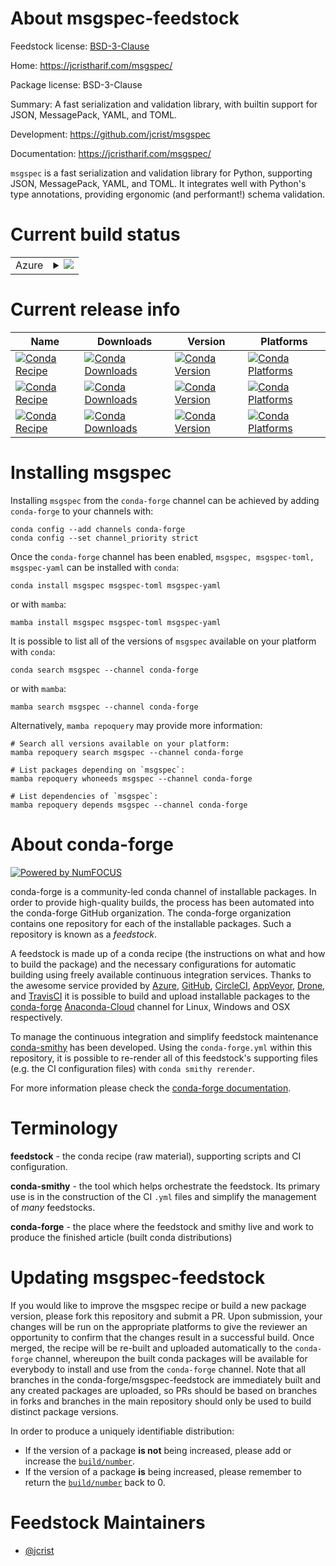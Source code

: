 About msgspec-feedstock
=======================

Feedstock license: [BSD-3-Clause](https://github.com/conda-forge/msgspec-feedstock/blob/main/LICENSE.txt)

Home: https://jcristharif.com/msgspec/

Package license: BSD-3-Clause

Summary: A fast serialization and validation library, with builtin support for JSON,
MessagePack, YAML, and TOML.


Development: https://github.com/jcrist/msgspec

Documentation: https://jcristharif.com/msgspec/

`msgspec` is a fast serialization and validation library for Python,
supporting JSON, MessagePack, YAML, and TOML. It integrates well with
Python's type annotations, providing ergonomic (and performant!) schema
validation.


Current build status
====================


<table>
    
  <tr>
    <td>Azure</td>
    <td>
      <details>
        <summary>
          <a href="https://dev.azure.com/conda-forge/feedstock-builds/_build/latest?definitionId=12106&branchName=main">
            <img src="https://dev.azure.com/conda-forge/feedstock-builds/_apis/build/status/msgspec-feedstock?branchName=main">
          </a>
        </summary>
        <table>
          <thead><tr><th>Variant</th><th>Status</th></tr></thead>
          <tbody><tr>
              <td>linux_64_python3.10.____cpython</td>
              <td>
                <a href="https://dev.azure.com/conda-forge/feedstock-builds/_build/latest?definitionId=12106&branchName=main">
                  <img src="https://dev.azure.com/conda-forge/feedstock-builds/_apis/build/status/msgspec-feedstock?branchName=main&jobName=linux&configuration=linux%20linux_64_python3.10.____cpython" alt="variant">
                </a>
              </td>
            </tr><tr>
              <td>linux_64_python3.11.____cpython</td>
              <td>
                <a href="https://dev.azure.com/conda-forge/feedstock-builds/_build/latest?definitionId=12106&branchName=main">
                  <img src="https://dev.azure.com/conda-forge/feedstock-builds/_apis/build/status/msgspec-feedstock?branchName=main&jobName=linux&configuration=linux%20linux_64_python3.11.____cpython" alt="variant">
                </a>
              </td>
            </tr><tr>
              <td>linux_64_python3.8.____cpython</td>
              <td>
                <a href="https://dev.azure.com/conda-forge/feedstock-builds/_build/latest?definitionId=12106&branchName=main">
                  <img src="https://dev.azure.com/conda-forge/feedstock-builds/_apis/build/status/msgspec-feedstock?branchName=main&jobName=linux&configuration=linux%20linux_64_python3.8.____cpython" alt="variant">
                </a>
              </td>
            </tr><tr>
              <td>linux_64_python3.9.____cpython</td>
              <td>
                <a href="https://dev.azure.com/conda-forge/feedstock-builds/_build/latest?definitionId=12106&branchName=main">
                  <img src="https://dev.azure.com/conda-forge/feedstock-builds/_apis/build/status/msgspec-feedstock?branchName=main&jobName=linux&configuration=linux%20linux_64_python3.9.____cpython" alt="variant">
                </a>
              </td>
            </tr><tr>
              <td>linux_aarch64_python3.10.____cpython</td>
              <td>
                <a href="https://dev.azure.com/conda-forge/feedstock-builds/_build/latest?definitionId=12106&branchName=main">
                  <img src="https://dev.azure.com/conda-forge/feedstock-builds/_apis/build/status/msgspec-feedstock?branchName=main&jobName=linux&configuration=linux%20linux_aarch64_python3.10.____cpython" alt="variant">
                </a>
              </td>
            </tr><tr>
              <td>linux_aarch64_python3.11.____cpython</td>
              <td>
                <a href="https://dev.azure.com/conda-forge/feedstock-builds/_build/latest?definitionId=12106&branchName=main">
                  <img src="https://dev.azure.com/conda-forge/feedstock-builds/_apis/build/status/msgspec-feedstock?branchName=main&jobName=linux&configuration=linux%20linux_aarch64_python3.11.____cpython" alt="variant">
                </a>
              </td>
            </tr><tr>
              <td>linux_aarch64_python3.8.____cpython</td>
              <td>
                <a href="https://dev.azure.com/conda-forge/feedstock-builds/_build/latest?definitionId=12106&branchName=main">
                  <img src="https://dev.azure.com/conda-forge/feedstock-builds/_apis/build/status/msgspec-feedstock?branchName=main&jobName=linux&configuration=linux%20linux_aarch64_python3.8.____cpython" alt="variant">
                </a>
              </td>
            </tr><tr>
              <td>linux_aarch64_python3.9.____cpython</td>
              <td>
                <a href="https://dev.azure.com/conda-forge/feedstock-builds/_build/latest?definitionId=12106&branchName=main">
                  <img src="https://dev.azure.com/conda-forge/feedstock-builds/_apis/build/status/msgspec-feedstock?branchName=main&jobName=linux&configuration=linux%20linux_aarch64_python3.9.____cpython" alt="variant">
                </a>
              </td>
            </tr><tr>
              <td>linux_ppc64le_python3.10.____cpython</td>
              <td>
                <a href="https://dev.azure.com/conda-forge/feedstock-builds/_build/latest?definitionId=12106&branchName=main">
                  <img src="https://dev.azure.com/conda-forge/feedstock-builds/_apis/build/status/msgspec-feedstock?branchName=main&jobName=linux&configuration=linux%20linux_ppc64le_python3.10.____cpython" alt="variant">
                </a>
              </td>
            </tr><tr>
              <td>linux_ppc64le_python3.11.____cpython</td>
              <td>
                <a href="https://dev.azure.com/conda-forge/feedstock-builds/_build/latest?definitionId=12106&branchName=main">
                  <img src="https://dev.azure.com/conda-forge/feedstock-builds/_apis/build/status/msgspec-feedstock?branchName=main&jobName=linux&configuration=linux%20linux_ppc64le_python3.11.____cpython" alt="variant">
                </a>
              </td>
            </tr><tr>
              <td>linux_ppc64le_python3.8.____cpython</td>
              <td>
                <a href="https://dev.azure.com/conda-forge/feedstock-builds/_build/latest?definitionId=12106&branchName=main">
                  <img src="https://dev.azure.com/conda-forge/feedstock-builds/_apis/build/status/msgspec-feedstock?branchName=main&jobName=linux&configuration=linux%20linux_ppc64le_python3.8.____cpython" alt="variant">
                </a>
              </td>
            </tr><tr>
              <td>linux_ppc64le_python3.9.____cpython</td>
              <td>
                <a href="https://dev.azure.com/conda-forge/feedstock-builds/_build/latest?definitionId=12106&branchName=main">
                  <img src="https://dev.azure.com/conda-forge/feedstock-builds/_apis/build/status/msgspec-feedstock?branchName=main&jobName=linux&configuration=linux%20linux_ppc64le_python3.9.____cpython" alt="variant">
                </a>
              </td>
            </tr><tr>
              <td>osx_64_python3.10.____cpython</td>
              <td>
                <a href="https://dev.azure.com/conda-forge/feedstock-builds/_build/latest?definitionId=12106&branchName=main">
                  <img src="https://dev.azure.com/conda-forge/feedstock-builds/_apis/build/status/msgspec-feedstock?branchName=main&jobName=osx&configuration=osx%20osx_64_python3.10.____cpython" alt="variant">
                </a>
              </td>
            </tr><tr>
              <td>osx_64_python3.11.____cpython</td>
              <td>
                <a href="https://dev.azure.com/conda-forge/feedstock-builds/_build/latest?definitionId=12106&branchName=main">
                  <img src="https://dev.azure.com/conda-forge/feedstock-builds/_apis/build/status/msgspec-feedstock?branchName=main&jobName=osx&configuration=osx%20osx_64_python3.11.____cpython" alt="variant">
                </a>
              </td>
            </tr><tr>
              <td>osx_64_python3.8.____cpython</td>
              <td>
                <a href="https://dev.azure.com/conda-forge/feedstock-builds/_build/latest?definitionId=12106&branchName=main">
                  <img src="https://dev.azure.com/conda-forge/feedstock-builds/_apis/build/status/msgspec-feedstock?branchName=main&jobName=osx&configuration=osx%20osx_64_python3.8.____cpython" alt="variant">
                </a>
              </td>
            </tr><tr>
              <td>osx_64_python3.9.____cpython</td>
              <td>
                <a href="https://dev.azure.com/conda-forge/feedstock-builds/_build/latest?definitionId=12106&branchName=main">
                  <img src="https://dev.azure.com/conda-forge/feedstock-builds/_apis/build/status/msgspec-feedstock?branchName=main&jobName=osx&configuration=osx%20osx_64_python3.9.____cpython" alt="variant">
                </a>
              </td>
            </tr><tr>
              <td>osx_arm64_python3.10.____cpython</td>
              <td>
                <a href="https://dev.azure.com/conda-forge/feedstock-builds/_build/latest?definitionId=12106&branchName=main">
                  <img src="https://dev.azure.com/conda-forge/feedstock-builds/_apis/build/status/msgspec-feedstock?branchName=main&jobName=osx&configuration=osx%20osx_arm64_python3.10.____cpython" alt="variant">
                </a>
              </td>
            </tr><tr>
              <td>osx_arm64_python3.11.____cpython</td>
              <td>
                <a href="https://dev.azure.com/conda-forge/feedstock-builds/_build/latest?definitionId=12106&branchName=main">
                  <img src="https://dev.azure.com/conda-forge/feedstock-builds/_apis/build/status/msgspec-feedstock?branchName=main&jobName=osx&configuration=osx%20osx_arm64_python3.11.____cpython" alt="variant">
                </a>
              </td>
            </tr><tr>
              <td>osx_arm64_python3.8.____cpython</td>
              <td>
                <a href="https://dev.azure.com/conda-forge/feedstock-builds/_build/latest?definitionId=12106&branchName=main">
                  <img src="https://dev.azure.com/conda-forge/feedstock-builds/_apis/build/status/msgspec-feedstock?branchName=main&jobName=osx&configuration=osx%20osx_arm64_python3.8.____cpython" alt="variant">
                </a>
              </td>
            </tr><tr>
              <td>osx_arm64_python3.9.____cpython</td>
              <td>
                <a href="https://dev.azure.com/conda-forge/feedstock-builds/_build/latest?definitionId=12106&branchName=main">
                  <img src="https://dev.azure.com/conda-forge/feedstock-builds/_apis/build/status/msgspec-feedstock?branchName=main&jobName=osx&configuration=osx%20osx_arm64_python3.9.____cpython" alt="variant">
                </a>
              </td>
            </tr><tr>
              <td>win_64_python3.10.____cpython</td>
              <td>
                <a href="https://dev.azure.com/conda-forge/feedstock-builds/_build/latest?definitionId=12106&branchName=main">
                  <img src="https://dev.azure.com/conda-forge/feedstock-builds/_apis/build/status/msgspec-feedstock?branchName=main&jobName=win&configuration=win%20win_64_python3.10.____cpython" alt="variant">
                </a>
              </td>
            </tr><tr>
              <td>win_64_python3.11.____cpython</td>
              <td>
                <a href="https://dev.azure.com/conda-forge/feedstock-builds/_build/latest?definitionId=12106&branchName=main">
                  <img src="https://dev.azure.com/conda-forge/feedstock-builds/_apis/build/status/msgspec-feedstock?branchName=main&jobName=win&configuration=win%20win_64_python3.11.____cpython" alt="variant">
                </a>
              </td>
            </tr><tr>
              <td>win_64_python3.8.____cpython</td>
              <td>
                <a href="https://dev.azure.com/conda-forge/feedstock-builds/_build/latest?definitionId=12106&branchName=main">
                  <img src="https://dev.azure.com/conda-forge/feedstock-builds/_apis/build/status/msgspec-feedstock?branchName=main&jobName=win&configuration=win%20win_64_python3.8.____cpython" alt="variant">
                </a>
              </td>
            </tr><tr>
              <td>win_64_python3.9.____cpython</td>
              <td>
                <a href="https://dev.azure.com/conda-forge/feedstock-builds/_build/latest?definitionId=12106&branchName=main">
                  <img src="https://dev.azure.com/conda-forge/feedstock-builds/_apis/build/status/msgspec-feedstock?branchName=main&jobName=win&configuration=win%20win_64_python3.9.____cpython" alt="variant">
                </a>
              </td>
            </tr>
          </tbody>
        </table>
      </details>
    </td>
  </tr>
</table>

Current release info
====================

| Name | Downloads | Version | Platforms |
| --- | --- | --- | --- |
| [![Conda Recipe](https://img.shields.io/badge/recipe-msgspec-green.svg)](https://anaconda.org/conda-forge/msgspec) | [![Conda Downloads](https://img.shields.io/conda/dn/conda-forge/msgspec.svg)](https://anaconda.org/conda-forge/msgspec) | [![Conda Version](https://img.shields.io/conda/vn/conda-forge/msgspec.svg)](https://anaconda.org/conda-forge/msgspec) | [![Conda Platforms](https://img.shields.io/conda/pn/conda-forge/msgspec.svg)](https://anaconda.org/conda-forge/msgspec) |
| [![Conda Recipe](https://img.shields.io/badge/recipe-msgspec--toml-green.svg)](https://anaconda.org/conda-forge/msgspec-toml) | [![Conda Downloads](https://img.shields.io/conda/dn/conda-forge/msgspec-toml.svg)](https://anaconda.org/conda-forge/msgspec-toml) | [![Conda Version](https://img.shields.io/conda/vn/conda-forge/msgspec-toml.svg)](https://anaconda.org/conda-forge/msgspec-toml) | [![Conda Platforms](https://img.shields.io/conda/pn/conda-forge/msgspec-toml.svg)](https://anaconda.org/conda-forge/msgspec-toml) |
| [![Conda Recipe](https://img.shields.io/badge/recipe-msgspec--yaml-green.svg)](https://anaconda.org/conda-forge/msgspec-yaml) | [![Conda Downloads](https://img.shields.io/conda/dn/conda-forge/msgspec-yaml.svg)](https://anaconda.org/conda-forge/msgspec-yaml) | [![Conda Version](https://img.shields.io/conda/vn/conda-forge/msgspec-yaml.svg)](https://anaconda.org/conda-forge/msgspec-yaml) | [![Conda Platforms](https://img.shields.io/conda/pn/conda-forge/msgspec-yaml.svg)](https://anaconda.org/conda-forge/msgspec-yaml) |

Installing msgspec
==================

Installing `msgspec` from the `conda-forge` channel can be achieved by adding `conda-forge` to your channels with:

```
conda config --add channels conda-forge
conda config --set channel_priority strict
```

Once the `conda-forge` channel has been enabled, `msgspec, msgspec-toml, msgspec-yaml` can be installed with `conda`:

```
conda install msgspec msgspec-toml msgspec-yaml
```

or with `mamba`:

```
mamba install msgspec msgspec-toml msgspec-yaml
```

It is possible to list all of the versions of `msgspec` available on your platform with `conda`:

```
conda search msgspec --channel conda-forge
```

or with `mamba`:

```
mamba search msgspec --channel conda-forge
```

Alternatively, `mamba repoquery` may provide more information:

```
# Search all versions available on your platform:
mamba repoquery search msgspec --channel conda-forge

# List packages depending on `msgspec`:
mamba repoquery whoneeds msgspec --channel conda-forge

# List dependencies of `msgspec`:
mamba repoquery depends msgspec --channel conda-forge
```


About conda-forge
=================

[![Powered by
NumFOCUS](https://img.shields.io/badge/powered%20by-NumFOCUS-orange.svg?style=flat&colorA=E1523D&colorB=007D8A)](https://numfocus.org)

conda-forge is a community-led conda channel of installable packages.
In order to provide high-quality builds, the process has been automated into the
conda-forge GitHub organization. The conda-forge organization contains one repository
for each of the installable packages. Such a repository is known as a *feedstock*.

A feedstock is made up of a conda recipe (the instructions on what and how to build
the package) and the necessary configurations for automatic building using freely
available continuous integration services. Thanks to the awesome service provided by
[Azure](https://azure.microsoft.com/en-us/services/devops/), [GitHub](https://github.com/),
[CircleCI](https://circleci.com/), [AppVeyor](https://www.appveyor.com/),
[Drone](https://cloud.drone.io/welcome), and [TravisCI](https://travis-ci.com/)
it is possible to build and upload installable packages to the
[conda-forge](https://anaconda.org/conda-forge) [Anaconda-Cloud](https://anaconda.org/)
channel for Linux, Windows and OSX respectively.

To manage the continuous integration and simplify feedstock maintenance
[conda-smithy](https://github.com/conda-forge/conda-smithy) has been developed.
Using the ``conda-forge.yml`` within this repository, it is possible to re-render all of
this feedstock's supporting files (e.g. the CI configuration files) with ``conda smithy rerender``.

For more information please check the [conda-forge documentation](https://conda-forge.org/docs/).

Terminology
===========

**feedstock** - the conda recipe (raw material), supporting scripts and CI configuration.

**conda-smithy** - the tool which helps orchestrate the feedstock.
                   Its primary use is in the construction of the CI ``.yml`` files
                   and simplify the management of *many* feedstocks.

**conda-forge** - the place where the feedstock and smithy live and work to
                  produce the finished article (built conda distributions)


Updating msgspec-feedstock
==========================

If you would like to improve the msgspec recipe or build a new
package version, please fork this repository and submit a PR. Upon submission,
your changes will be run on the appropriate platforms to give the reviewer an
opportunity to confirm that the changes result in a successful build. Once
merged, the recipe will be re-built and uploaded automatically to the
`conda-forge` channel, whereupon the built conda packages will be available for
everybody to install and use from the `conda-forge` channel.
Note that all branches in the conda-forge/msgspec-feedstock are
immediately built and any created packages are uploaded, so PRs should be based
on branches in forks and branches in the main repository should only be used to
build distinct package versions.

In order to produce a uniquely identifiable distribution:
 * If the version of a package **is not** being increased, please add or increase
   the [``build/number``](https://docs.conda.io/projects/conda-build/en/latest/resources/define-metadata.html#build-number-and-string).
 * If the version of a package **is** being increased, please remember to return
   the [``build/number``](https://docs.conda.io/projects/conda-build/en/latest/resources/define-metadata.html#build-number-and-string)
   back to 0.

Feedstock Maintainers
=====================

* [@jcrist](https://github.com/jcrist/)

